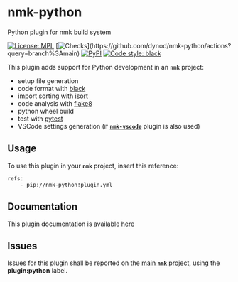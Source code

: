 # nmk-python
Python plugin for nmk build system

[![License: MPL](https://img.shields.io/github/license/dynod/nmk-python)](https://github.com/dynod/nmk-python/blob/main/LICENSE)
[![Checks](https://img.shields.io/github/workflow/status/dynod/nmk-python/Build/main?label=build%20%26%20u.t.)](https://github.com/dynod/nmk-python/actions?query=branch%3Amain)
[![PyPI](https://img.shields.io/pypi/v/nmk-python)](https://pypi.org/project/nmk-python/)
[![Code style: black](https://img.shields.io/badge/code%20style-black-000000.svg)](https://github.com/psf/black)

This plugin adds support for Python development in an **`nmk`** project:
* setup file generation
* code format with [black](https://github.com/psf/black)
* import sorting with [isort](https://github.com/PyCQA/isort)
* code analysis with [flake8](https://flake8.pycqa.org/)
* python wheel build
* test with [pytest](https://pytest.org)
* VSCode settings generation (if [**`nmk-vscode`**](https://github.com/dynod/nmk-vscode) plugin is also used)

## Usage

To use this plugin in your **`nmk`** project, insert this reference:
```
refs:
    - pip://nmk-python!plugin.yml
```

## Documentation

This plugin documentation is available [here](https://github.com/dynod/nmk/wiki/nmk-python-plugin)

## Issues

Issues for this plugin shall be reported on the [main  **`nmk`** project](https://github.com/dynod/nmk/issues), using the **plugin:python** label.

